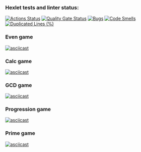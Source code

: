 ### Hexlet tests and linter status:
[![Actions Status](https://github.com/alistkov/java-project-61/actions/workflows/hexlet-check.yml/badge.svg)](https://github.com/alistkov/java-project-61/actions)
[![Quality Gate Status](https://sonarcloud.io/api/project_badges/measure?project=alistkov_java-project-61&metric=alert_status)](https://sonarcloud.io/summary/new_code?id=alistkov_java-project-61)
[![Bugs](https://sonarcloud.io/api/project_badges/measure?project=alistkov_java-project-61&metric=bugs)](https://sonarcloud.io/summary/new_code?id=alistkov_java-project-61)
[![Code Smells](https://sonarcloud.io/api/project_badges/measure?project=alistkov_java-project-61&metric=code_smells)](https://sonarcloud.io/summary/new_code?id=alistkov_java-project-61)
[![Duplicated Lines (%)](https://sonarcloud.io/api/project_badges/measure?project=alistkov_java-project-61&metric=duplicated_lines_density)](https://sonarcloud.io/summary/new_code?id=alistkov_java-project-61)

### Even game
[![asciicast](https://asciinema.org/a/M5vLXxqsxVyx6gV2Ihmg1BEHB.svg)](https://asciinema.org/a/M5vLXxqsxVyx6gV2Ihmg1BEHB)

### Calc game
[![asciicast](https://asciinema.org/a/QplzGcQLxhkWqwuhSaypxiwLo.svg)](https://asciinema.org/a/QplzGcQLxhkWqwuhSaypxiwLo)

### GCD game
[![asciicast](https://asciinema.org/a/Dfg7zirMnz4oZzbCKdSxVFyPJ.svg)](https://asciinema.org/a/Dfg7zirMnz4oZzbCKdSxVFyPJ)

### Progression game
[![asciicast](https://asciinema.org/a/NIZLtNrPDOPVym5fwu8rKMpl2.svg)](https://asciinema.org/a/NIZLtNrPDOPVym5fwu8rKMpl2)

### Prime game
[![asciicast](https://asciinema.org/a/BNaK8bYEUDdbST9wulC3kTnAs.svg)](https://asciinema.org/a/BNaK8bYEUDdbST9wulC3kTnAs)
